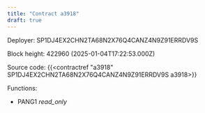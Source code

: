 ```yaml
---
title: "Contract a3918"
draft: true
---
```

Deployer: SP1DJ4EX2CHN2TA68N2X76Q4CANZ4N9Z91ERRDV9S


 



Block height: 422960 (2025-01-04T17:22:53.000Z)

Source code: {{<contractref "a3918" SP1DJ4EX2CHN2TA68N2X76Q4CANZ4N9Z91ERRDV9S a3918>}}

Functions:

* PANG1 _read_only_
